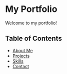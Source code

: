 # My Portfolio

Welcome to my portfolio!

## Table of Contents

- [About Me](#about-me)
- [Projects](#projects)
- [Skills](#skills)
- [Contact](#contact)
